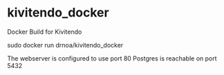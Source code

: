 kivitendo_docker
================

Docker Build for Kivitendo

sudo docker run drnoa/kivitendo_docker

The webserver is configured to use port 80
Postgres is reachable on port 5432
